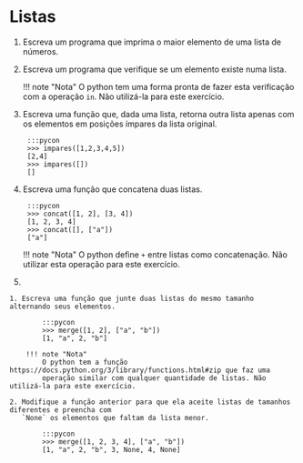# Listas

1. Escreva um programa que imprima o maior elemento de uma lista de números.

2. Escreva um programa que verifique se um elemento existe numa lista.

    !!! note "Nota"
        O python tem uma forma pronta de fazer esta verificação com a operação `in`. Não utilizá-la
        para este exercício.

1. Escreva uma função que, dada uma lista, retorna outra lista apenas com os elementos em posições
   ímpares da lista original.

        :::pycon
        >>> impares([1,2,3,4,5])
        [2,4]
        >>> impares([])
        []

1. Escreva uma função que concatena duas listas.

        :::pycon
        >>> concat([1, 2], [3, 4])
        [1, 2, 3, 4]
        >>> concat([], ["a"])
        ["a"]
    
    !!! note "Nota"
        O python define `+` entre listas como concatenação. Não utilizar esta operação para este
        exercício.

1. 

    1. Escreva uma função que junte duas listas do mesmo tamanho alternando seus elementos.

            :::pycon
            >>> merge([1, 2], ["a", "b"])
            [1, "a", 2, "b"]

        !!! note "Nota"
            O python tem a função https://docs.python.org/3/library/functions.html#zip que faz uma
            operação similar com qualquer quantidade de listas. Não utilizá-la para este exercício.

    2. Modifique a função anterior para que ela aceite listas de tamanhos diferentes e preencha com
       `None` os elementos que faltam da lista menor.

            :::pycon
            >>> merge([1, 2, 3, 4], ["a", "b"])
            [1, "a", 2, "b", 3, None, 4, None]
